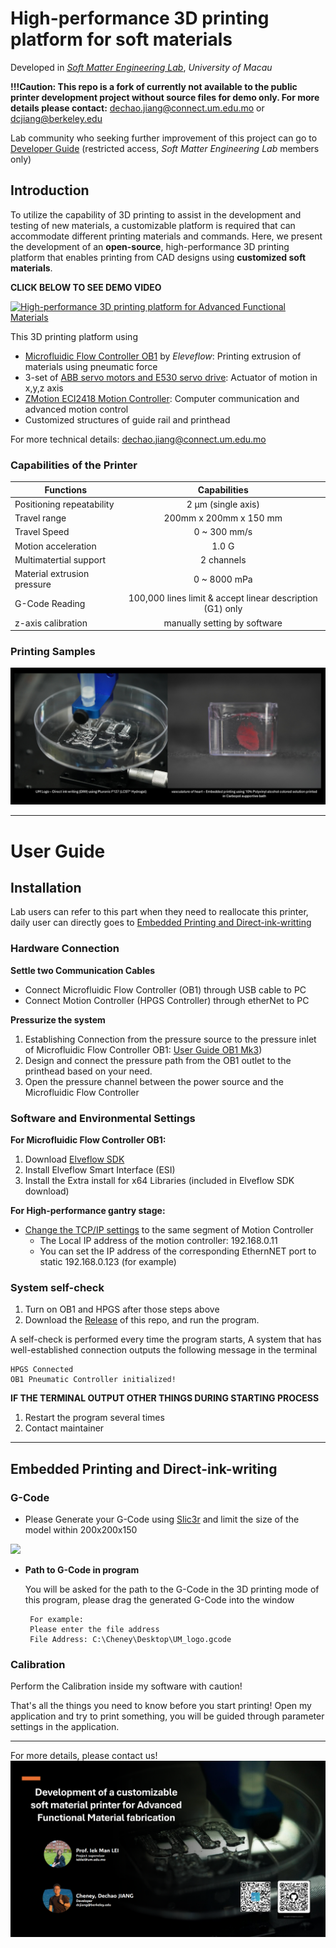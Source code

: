 # High-performance 3D printing platform for soft materials

Developed in [_Soft Matter Engineering Lab_](https://www.fst.um.edu.mo/personal/ieklei/), _University of Macau_

**!!!Caution: This repo is a fork of currently not available to the public printer development project without source files for demo only.
For more details please contact:** dechao.jiang@connect.um.edu.mo  or  dcjiang@berkeley.edu

Lab community who seeking further improvement of this project can go to [Developer Guide](https://github.com/Cheney823/CP_Printer/blob/main/Readme/developer_guide.md)
(restricted access, _Soft Matter Engineering Lab_ members only)

## Introduction
To utilize the capability of 3D printing to assist in the development and testing of new materials, a customizable platform is required that can accommodate different printing materials and commands. Here, we present the development of an __open-source__, high-performance 3D printing platform that enables printing from CAD designs using __customized soft materials__.

**CLICK BELOW TO SEE DEMO VIDEO**

[![High-performance 3D printing platform for Advanced Functional Materials](https://img.youtube.com/vi/20_SUIoQqQw/0.jpg)](https://www.youtube.com/watch?v=20_SUIoQqQw)

This 3D printing platform using 
- [Microfluidic Flow Controller OB1](https://www.elveflow.com/microfluidic-products/microfluidics-flow-control-systems/ob1-pressure-controller/) by _Eleveflow_: Printing extrusion of materials using pneumatic force
- 3-set of [ABB servo motors and E530 servo drive](https://new.abb.com/products/3AXD50001013349/e530-ec0s-1kw0-1): Actuator of motion in x,y,z axis
-  [ZMotion ECI2418 Motion Controller](http://www.zmotionglobal.com/pro_info_144.html): Computer communication and advanced motion control
-  Customized structures of guide rail and printhead

For more technical details: dechao.jiang@connect.um.edu.mo

### Capabilities of the Printer
| Functions | Capabilities |
| --- | :---: |
| Positioning repeatability | 2 μm (single axis) |
| Travel range | 200mm x 200mm x 150 mm |
| Travel Speed | 0 ~ 300 mm/s|
| Motion acceleration | 1.0 G |
| Multimatertial support | 2 channels |
| Material extrusion pressure | 0 ~ 8000 mPa|
| G-Code Reading | 100,000 lines limit & accept linear description (G1) only |
| z-axis calibration | manually setting by software |

### Printing Samples
![samples](https://github.com/Cheney823/Softmatter_Printer/blob/main/Readme/Printing%20samples.png)

***


# User Guide
## Installation
Lab users can refer to this part when they need to reallocate this printer, daily user can directly goes to [Embedded Printing and Direct-ink-writting](https://github.com/Cheney823/CP_Printer/edit/main/README.md#embedded-printing-and-direct-ink-writting)
### Hardware Connection

**Settle two Communication Cables**
- Connect Microfluidic Flow Controller (OB1) through USB cable to PC
- Connect Motion Controller (HPGS Controller) through etherNet to PC

**Pressurize the system**
1. Establishing Connection from the pressure source to the pressure inlet of Microfluidic Flow Controller OB1: [User Guide OB1 Mk3](https://support.elveflow.com/support/solutions/articles/48001225594-user-guide-ob1-mk3-))
2. Design and connect the pressure path from the OB1 outlet to the printhead based on your need.
3. Open the pressure channel between the power source and the Microfluidic Flow Controller

### Software and Environmental Settings

**For Microfluidic Flow Controller OB1:**
1. Download [Elveflow SDK](https://www.elveflow.com/microfluidic-products/microfluidics-software/elveflow-software-sdk/)
2. Install Elveflow Smart Interface (ESI)
3. Install the Extra install for x64 Libraries (included in Elveflow SDK download)

**For High-performance gantry stage:**
- [Change the TCP/IP settings](https://support.microsoft.com/en-us/windows/change-tcp-ip-settings-bd0a07af-15f5-cd6a-363f-ca2b6f391ace#WindowsVersion=Windows_11) to the same segment of Motion Controller
  - The Local IP address of the motion controller: 192.168.0.11
  - You can set the IP address of the corresponding EthernNET port to static 192.168.0.123 (for example)
 
### System self-check
1. Turn on OB1 and HPGS after those steps above
2. Download the [Release](https://github.com/Cheney823/CP_Printer/releases/tag/CP_Printer) of this repo, and run the program.
 
A self-check is performed every time the program starts, A system that has well-established connection outputs the following message in the terminal 

```
HPGS Connected
OB1 Pneumatic Controller initialized!
```

**IF THE TERMINAL OUTPUT OTHER THINGS DURING STARTING PROCESS**
1. Restart the program several times
2. Contact maintainer
***

## Embedded Printing and Direct-ink-writing
### G-Code 
- Please Generate your G-Code using [Slic3r](https://slic3r.org/download/) and limit the size of the model within 200x200x150

<img src="https://github.com/Cheney823/CP_Printer/blob/main/Readme/UM_logo_slic.png" width="500">

- **Path to G-Code in program**

  You will be asked for the path to the G-Code in the 3D printing mode of this program, please drag the generated G-Code into the window
  
     ```
      For example:
      Please enter the file address
      File Address: C:\Cheney\Desktop\UM_logo.gcode
     ```
### Calibration
Perform the Calibration inside my software with caution!

That's all the things you need to know before you start printing! Open my application and try to print something, you will be guided through parameter settings in the application. 
***

For more details, please contact us!
![contact_info](https://github.com/Cheney823/Softmatter_Printer/blob/main/Readme/contact_info_pic.png)
